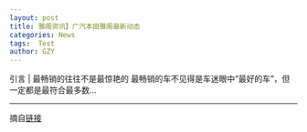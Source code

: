 ```yaml
---
layout: post
title: 雅阁资讯】广汽本田雅阁最新动态
categories: News
tags:  Test
author: GZY
---
```


引言 | 最畅销的往往不是最惊艳的 最畅销的车不见得是车迷眼中“最好的车”，但一定都是最符合最多数...

*****

摘自[链接](https://car.auto.ifeng.com/series/6812/news/)